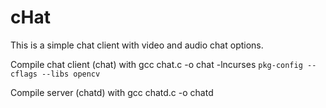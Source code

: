 cHat
====

This is a simple chat client with video and audio chat options.

Compile chat client (chat) with 
gcc chat.c -o chat -lncurses `pkg-config --cflags --libs opencv`

Compile server (chatd) with
gcc chatd.c -o chatd
